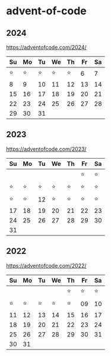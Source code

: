 # advent-of-code

## 2024

https://adventofcode.com/2024/

 | Su | Mo | Tu | We | Th | Fr | Sa |
 |----|----|----|----|----|----|----|
 | ⭐ | ⭐ | ⭐ | ⭐ | ⭐ | 6  | 7  |
 | 8  | 9  | 10 | 11 | 12 | 13 | 14 |
 | 15 | 16 | 17 | 18 | 19 | 20 | 21 |
 | 22 | 23 | 24 | 25 | 26 | 27 | 28 |
 | 29 | 30 | 31 |    |    |    |    |

## 2023

https://adventofcode.com/2023/

 | Su | Mo | Tu | We | Th | Fr | Sa |
 |----|----|----|----|----|----|----|
 |    |    |    |    |    | ⭐ | ⭐ |
 | ⭐ | ⭐ | ⭐ | ⭐ | ⭐ | ⭐ | ⭐ |
 | ⭐ | ⭐ | 12 | ⭐ | ⭐ | ⭐ | ⭐ |
 | 17 | 18 | 19 | 20 | 21 | 22 | 23 |
 | 24 | 25 | 26 | 27 | 28 | 29 | 30 |
 | 31 |    |    |    |    |    |    |

## 2022

https://adventofcode.com/2022/

 | Su | Mo | Tu | We | Th | Fr | Sa |
 |----|----|----|----|----|----|----|
 |    |    |    |    | ⭐ | ⭐ | ⭐ |
 | ⭐ | ⭐ | ⭐ | ⭐ | ⭐ | 09 | 10 |
 | 11 | 12 | 13 | 14 | 15 | 16 | 17 |
 | 18 | 19 | 20 | 21 | 22 | 23 | 24 |
 | 25 | 26 | 27 | 28 | 29 | 30 | 31 |
 | 30 | 31

<!--
import os

from glob import glob


def _solution_md_hrefs():
    links = [
        f"[{d.split('/')[0]}{d.split('/')[1]}]: ./{d}"
        for d in sorted(glob('20*/**/README.md', recursive=True))
    ]
    print(os.linesep.join(links))

_solution_md_hrefs()


[202201]: ./2022/01/README.md
[202202]: ./2022/02/README.md
[202301]: ./2023/01/README.md
[202302]: ./2023/02/README.md
[202303]: ./2023/03/README.md
[202304]: ./2023/04/README.md
[202305]: ./2023/05/README.md
[202306]: ./2023/06/README.md
[202307]: ./2023/07/README.md
-->
